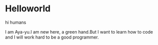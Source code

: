 # Helloworld

hi humans

I am Aya-yu.I am new here, a green hand.But I want to learn how to code and I will work hard to be a good programmer.
